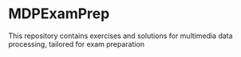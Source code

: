 # MDPExamPrep
This repository contains exercises and solutions for multimedia data processing, tailored for exam preparation

